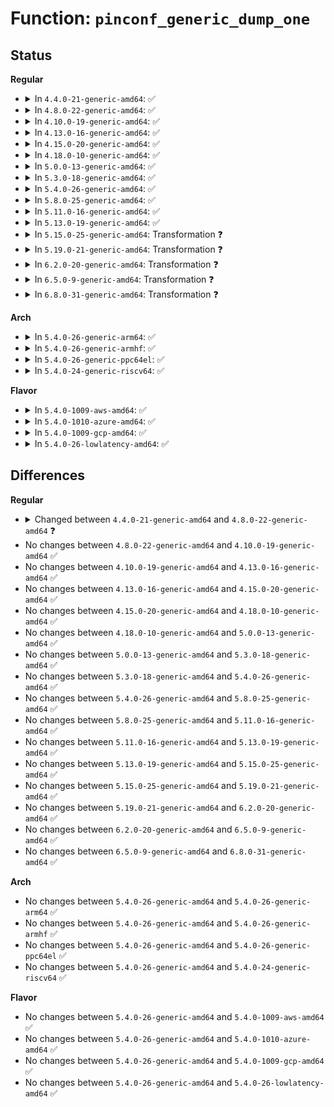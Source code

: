 # Function: <code>pinconf_generic_dump_one</code>

## Status
<b>Regular</b>
<ul>
<li>
<details>
<summary>In <code>4.4.0-21-generic-amd64</code>: ✅</summary>

```c
void pinconf_generic_dump_one(struct pinctrl_dev * pctldev, struct seq_file * s, const char * gname, unsigned int pin, const struct pin_config_item * items, int nitems)
```

```json
{
  "name": "pinconf_generic_dump_one",
  "collision_type": "Unique Static",
  "inline_type": "No",
  "funcs": [
    {
      "addr": 18446744071583176368,
      "name": "pinconf_generic_dump_one",
      "external": false,
      "loc": "drivers/pinctrl/pinconf-generic.c:52",
      "file": "drivers/pinctrl/pinconf-generic.c",
      "inline": "seen, unknown",
      "caller_inline": [],
      "caller_func": [
        "drivers/pinctrl/pinconf-generic.c:pinconf_generic_dump_pins",
        "drivers/pinctrl/pinconf-generic.c:pinconf_generic_dump_pins"
      ]
    }
  ],
  "symbols": [
    {
      "addr": 18446744071583176368,
      "name": "pinconf_generic_dump_one",
      "section": ".text",
      "bind": "STB_LOCAL",
      "size": 349
    }
  ]
}
```
</details>
</li>
<li>
<details>
<summary>In <code>4.8.0-22-generic-amd64</code>: ✅</summary>

```c
void pinconf_generic_dump_one(struct pinctrl_dev * pctldev, struct seq_file * s, const char * gname, unsigned int pin, const struct pin_config_item * items, int nitems, int * print_sep)
```

```json
{
  "name": "pinconf_generic_dump_one",
  "collision_type": "Unique Static",
  "inline_type": "No",
  "funcs": [
    {
      "addr": 18446744071583473120,
      "name": "pinconf_generic_dump_one",
      "external": false,
      "loc": "drivers/pinctrl/pinconf-generic.c:52",
      "file": "drivers/pinctrl/pinconf-generic.c",
      "inline": "seen, unknown",
      "caller_inline": [],
      "caller_func": [
        "drivers/pinctrl/pinconf-generic.c:pinconf_generic_dump_pins",
        "drivers/pinctrl/pinconf-generic.c:pinconf_generic_dump_pins"
      ]
    }
  ],
  "symbols": [
    {
      "addr": 18446744071583473120,
      "name": "pinconf_generic_dump_one",
      "section": ".text",
      "bind": "STB_LOCAL",
      "size": 382
    }
  ]
}
```
</details>
</li>
<li>
<details>
<summary>In <code>4.10.0-19-generic-amd64</code>: ✅</summary>

```c
void pinconf_generic_dump_one(struct pinctrl_dev * pctldev, struct seq_file * s, const char * gname, unsigned int pin, const struct pin_config_item * items, int nitems, int * print_sep)
```

```json
{
  "name": "pinconf_generic_dump_one",
  "collision_type": "Unique Static",
  "inline_type": "No",
  "funcs": [
    {
      "addr": 18446744071583600832,
      "name": "pinconf_generic_dump_one",
      "external": false,
      "loc": "drivers/pinctrl/pinconf-generic.c:52",
      "file": "drivers/pinctrl/pinconf-generic.c",
      "inline": "seen, unknown",
      "caller_inline": [],
      "caller_func": [
        "drivers/pinctrl/pinconf-generic.c:pinconf_generic_dump_pins",
        "drivers/pinctrl/pinconf-generic.c:pinconf_generic_dump_pins"
      ]
    }
  ],
  "symbols": [
    {
      "addr": 18446744071583600832,
      "name": "pinconf_generic_dump_one",
      "section": ".text",
      "bind": "STB_LOCAL",
      "size": 382
    }
  ]
}
```
</details>
</li>
<li>
<details>
<summary>In <code>4.13.0-16-generic-amd64</code>: ✅</summary>

```c
void pinconf_generic_dump_one(struct pinctrl_dev * pctldev, struct seq_file * s, const char * gname, unsigned int pin, const struct pin_config_item * items, int nitems, int * print_sep)
```

```json
{
  "name": "pinconf_generic_dump_one",
  "collision_type": "Unique Static",
  "inline_type": "No",
  "funcs": [
    {
      "addr": 18446744071583639936,
      "name": "pinconf_generic_dump_one",
      "external": false,
      "loc": "drivers/pinctrl/pinconf-generic.c:53",
      "file": "drivers/pinctrl/pinconf-generic.c",
      "inline": "seen, unknown",
      "caller_inline": [],
      "caller_func": [
        "drivers/pinctrl/pinconf-generic.c:pinconf_generic_dump_pins",
        "drivers/pinctrl/pinconf-generic.c:pinconf_generic_dump_pins"
      ]
    }
  ],
  "symbols": [
    {
      "addr": 18446744071583639936,
      "name": "pinconf_generic_dump_one",
      "section": ".text",
      "bind": "STB_LOCAL",
      "size": 372
    }
  ]
}
```
</details>
</li>
<li>
<details>
<summary>In <code>4.15.0-20-generic-amd64</code>: ✅</summary>

```c
void pinconf_generic_dump_one(struct pinctrl_dev * pctldev, struct seq_file * s, const char * gname, unsigned int pin, const struct pin_config_item * items, int nitems, int * print_sep)
```

```json
{
  "name": "pinconf_generic_dump_one",
  "collision_type": "Unique Static",
  "inline_type": "No",
  "funcs": [
    {
      "addr": 18446744071583886352,
      "name": "pinconf_generic_dump_one",
      "external": false,
      "loc": "drivers/pinctrl/pinconf-generic.c:55",
      "file": "drivers/pinctrl/pinconf-generic.c",
      "inline": "seen, unknown",
      "caller_inline": [],
      "caller_func": [
        "drivers/pinctrl/pinconf-generic.c:pinconf_generic_dump_pins",
        "drivers/pinctrl/pinconf-generic.c:pinconf_generic_dump_pins"
      ]
    }
  ],
  "symbols": [
    {
      "addr": 18446744071583886352,
      "name": "pinconf_generic_dump_one",
      "section": ".text",
      "bind": "STB_LOCAL",
      "size": 372
    }
  ]
}
```
</details>
</li>
<li>
<details>
<summary>In <code>4.18.0-10-generic-amd64</code>: ✅</summary>

```c
void pinconf_generic_dump_one(struct pinctrl_dev * pctldev, struct seq_file * s, const char * gname, unsigned int pin, const struct pin_config_item * items, int nitems, int * print_sep)
```

```json
{
  "name": "pinconf_generic_dump_one",
  "collision_type": "Unique Static",
  "inline_type": "No",
  "funcs": [
    {
      "addr": 18446744071584087072,
      "name": "pinconf_generic_dump_one",
      "external": false,
      "loc": "drivers/pinctrl/pinconf-generic.c:55",
      "file": "drivers/pinctrl/pinconf-generic.c",
      "inline": "seen, unknown",
      "caller_inline": [],
      "caller_func": [
        "drivers/pinctrl/pinconf-generic.c:pinconf_generic_dump_pins",
        "drivers/pinctrl/pinconf-generic.c:pinconf_generic_dump_pins"
      ]
    }
  ],
  "symbols": [
    {
      "addr": 18446744071584087072,
      "name": "pinconf_generic_dump_one",
      "section": ".text",
      "bind": "STB_LOCAL",
      "size": 372
    }
  ]
}
```
</details>
</li>
<li>
<details>
<summary>In <code>5.0.0-13-generic-amd64</code>: ✅</summary>

```c
void pinconf_generic_dump_one(struct pinctrl_dev * pctldev, struct seq_file * s, const char * gname, unsigned int pin, const struct pin_config_item * items, int nitems, int * print_sep)
```

```json
{
  "name": "pinconf_generic_dump_one",
  "collision_type": "Unique Static",
  "inline_type": "No",
  "funcs": [
    {
      "addr": 18446744071584171664,
      "name": "pinconf_generic_dump_one",
      "external": false,
      "loc": "drivers/pinctrl/pinconf-generic.c:55",
      "file": "drivers/pinctrl/pinconf-generic.c",
      "inline": "seen, unknown",
      "caller_inline": [],
      "caller_func": [
        "drivers/pinctrl/pinconf-generic.c:pinconf_generic_dump_pins",
        "drivers/pinctrl/pinconf-generic.c:pinconf_generic_dump_pins"
      ]
    }
  ],
  "symbols": [
    {
      "addr": 18446744071584171664,
      "name": "pinconf_generic_dump_one",
      "section": ".text",
      "bind": "STB_LOCAL",
      "size": 372
    }
  ]
}
```
</details>
</li>
<li>
<details>
<summary>In <code>5.3.0-18-generic-amd64</code>: ✅</summary>

```c
void pinconf_generic_dump_one(struct pinctrl_dev * pctldev, struct seq_file * s, const char * gname, unsigned int pin, const struct pin_config_item * items, int nitems, int * print_sep)
```

```json
{
  "name": "pinconf_generic_dump_one",
  "collision_type": "Unique Static",
  "inline_type": "No",
  "funcs": [
    {
      "addr": 18446744071584360544,
      "name": "pinconf_generic_dump_one",
      "external": false,
      "loc": "drivers/pinctrl/pinconf-generic.c:55",
      "file": "drivers/pinctrl/pinconf-generic.c",
      "inline": "seen, unknown",
      "caller_inline": [],
      "caller_func": [
        "drivers/pinctrl/pinconf-generic.c:pinconf_generic_dump_pins",
        "drivers/pinctrl/pinconf-generic.c:pinconf_generic_dump_pins"
      ]
    }
  ],
  "symbols": [
    {
      "addr": 18446744071584360544,
      "name": "pinconf_generic_dump_one",
      "section": ".text",
      "bind": "STB_LOCAL",
      "size": 375
    }
  ]
}
```
</details>
</li>
<li>
<details>
<summary>In <code>5.4.0-26-generic-amd64</code>: ✅</summary>

```c
void pinconf_generic_dump_one(struct pinctrl_dev * pctldev, struct seq_file * s, const char * gname, unsigned int pin, const struct pin_config_item * items, int nitems, int * print_sep)
```

```json
{
  "name": "pinconf_generic_dump_one",
  "collision_type": "Unique Static",
  "inline_type": "No",
  "funcs": [
    {
      "addr": 18446744071584495344,
      "name": "pinconf_generic_dump_one",
      "external": false,
      "loc": "drivers/pinctrl/pinconf-generic.c:55",
      "file": "drivers/pinctrl/pinconf-generic.c",
      "inline": "seen, unknown",
      "caller_inline": [],
      "caller_func": [
        "drivers/pinctrl/pinconf-generic.c:pinconf_generic_dump_pins",
        "drivers/pinctrl/pinconf-generic.c:pinconf_generic_dump_pins"
      ]
    }
  ],
  "symbols": [
    {
      "addr": 18446744071584495344,
      "name": "pinconf_generic_dump_one",
      "section": ".text",
      "bind": "STB_LOCAL",
      "size": 375
    }
  ]
}
```
</details>
</li>
<li>
<details>
<summary>In <code>5.8.0-25-generic-amd64</code>: ✅</summary>

```c
void pinconf_generic_dump_one(struct pinctrl_dev * pctldev, struct seq_file * s, const char * gname, unsigned int pin, const struct pin_config_item * items, int nitems, int * print_sep)
```

```json
{
  "name": "pinconf_generic_dump_one",
  "collision_type": "Unique Static",
  "inline_type": "No",
  "funcs": [
    {
      "addr": 18446744071585160624,
      "name": "pinconf_generic_dump_one",
      "external": false,
      "loc": "drivers/pinctrl/pinconf-generic.c:55",
      "file": "drivers/pinctrl/pinconf-generic.c",
      "inline": "seen, unknown",
      "caller_inline": [],
      "caller_func": [
        "drivers/pinctrl/pinconf-generic.c:pinconf_generic_dump_pins",
        "drivers/pinctrl/pinconf-generic.c:pinconf_generic_dump_pins"
      ]
    }
  ],
  "symbols": [
    {
      "addr": 18446744071585160624,
      "name": "pinconf_generic_dump_one",
      "section": ".text",
      "bind": "STB_LOCAL",
      "size": 375
    }
  ]
}
```
</details>
</li>
<li>
<details>
<summary>In <code>5.11.0-16-generic-amd64</code>: ✅</summary>

```c
void pinconf_generic_dump_one(struct pinctrl_dev * pctldev, struct seq_file * s, const char * gname, unsigned int pin, const struct pin_config_item * items, int nitems, int * print_sep)
```

```json
{
  "name": "pinconf_generic_dump_one",
  "collision_type": "Unique Static",
  "inline_type": "No",
  "funcs": [
    {
      "addr": 18446744071585310080,
      "name": "pinconf_generic_dump_one",
      "external": false,
      "loc": "drivers/pinctrl/pinconf-generic.c:55",
      "file": "drivers/pinctrl/pinconf-generic.c",
      "inline": "seen, unknown",
      "caller_inline": [],
      "caller_func": [
        "drivers/pinctrl/pinconf-generic.c:pinconf_generic_dump_pins",
        "drivers/pinctrl/pinconf-generic.c:pinconf_generic_dump_pins"
      ]
    }
  ],
  "symbols": [
    {
      "addr": 18446744071585310080,
      "name": "pinconf_generic_dump_one",
      "section": ".text",
      "bind": "STB_LOCAL",
      "size": 375
    }
  ]
}
```
</details>
</li>
<li>
<details>
<summary>In <code>5.13.0-19-generic-amd64</code>: ✅</summary>

```c
void pinconf_generic_dump_one(struct pinctrl_dev * pctldev, struct seq_file * s, const char * gname, unsigned int pin, const struct pin_config_item * items, int nitems, int * print_sep)
```

```json
{
  "name": "pinconf_generic_dump_one",
  "collision_type": "Unique Static",
  "inline_type": "No",
  "funcs": [
    {
      "addr": 18446744071585194592,
      "name": "pinconf_generic_dump_one",
      "external": false,
      "loc": "drivers/pinctrl/pinconf-generic.c:55",
      "file": "drivers/pinctrl/pinconf-generic.c",
      "inline": "seen, unknown",
      "caller_inline": [],
      "caller_func": [
        "drivers/pinctrl/pinconf-generic.c:pinconf_generic_dump_pins",
        "drivers/pinctrl/pinconf-generic.c:pinconf_generic_dump_pins"
      ]
    }
  ],
  "symbols": [
    {
      "addr": 18446744071585194592,
      "name": "pinconf_generic_dump_one",
      "section": ".text",
      "bind": "STB_LOCAL",
      "size": 375
    }
  ]
}
```
</details>
</li>
<li>
<details>
<summary>In <code>5.15.0-25-generic-amd64</code>: Transformation ❓</summary>

```c
void pinconf_generic_dump_one(struct pinctrl_dev * pctldev, struct seq_file * s, const char * gname, unsigned int pin, const struct pin_config_item * items, int nitems, int * print_sep)
```

```json
{
  "name": "pinconf_generic_dump_one",
  "collision_type": "Unique Static",
  "inline_type": "No",
  "funcs": [
    {
      "addr": 0,
      "name": "pinconf_generic_dump_one",
      "external": false,
      "loc": "drivers/pinctrl/pinconf-generic.c:55",
      "file": "drivers/pinctrl/pinconf-generic.c",
      "inline": "seen, unknown",
      "caller_inline": [],
      "caller_func": [
        "drivers/pinctrl/pinconf-generic.c:pinconf_generic_dump_pins",
        "drivers/pinctrl/pinconf-generic.c:pinconf_generic_dump_pins"
      ]
    }
  ],
  "symbols": [
    {
      "addr": 18446744071585648672,
      "name": "pinconf_generic_dump_one",
      "section": ".text",
      "bind": "STB_LOCAL",
      "size": 389
    },
    {
      "addr": 18446744071592348385,
      "name": "pinconf_generic_dump_one.cold",
      "section": ".text",
      "bind": "STB_LOCAL",
      "size": 27
    }
  ]
}
```
</details>
</li>
<li>
<details>
<summary>In <code>5.19.0-21-generic-amd64</code>: Transformation ❓</summary>

```c
void pinconf_generic_dump_one(struct pinctrl_dev * pctldev, struct seq_file * s, const char * gname, unsigned int pin, const struct pin_config_item * items, int nitems, int * print_sep)
```

```json
{
  "name": "pinconf_generic_dump_one",
  "collision_type": "Unique Static",
  "inline_type": "No",
  "funcs": [
    {
      "addr": 0,
      "name": "pinconf_generic_dump_one",
      "external": false,
      "loc": "drivers/pinctrl/pinconf-generic.c:56",
      "file": "drivers/pinctrl/pinconf-generic.c",
      "inline": "seen, unknown",
      "caller_inline": [],
      "caller_func": [
        "drivers/pinctrl/pinconf-generic.c:pinconf_generic_dump_pins",
        "drivers/pinctrl/pinconf-generic.c:pinconf_generic_dump_pins"
      ]
    }
  ],
  "symbols": [
    {
      "addr": 18446744071586810288,
      "name": "pinconf_generic_dump_one",
      "section": ".text",
      "bind": "STB_LOCAL",
      "size": 411
    },
    {
      "addr": 18446744071594209787,
      "name": "pinconf_generic_dump_one.cold",
      "section": ".text",
      "bind": "STB_LOCAL",
      "size": 27
    }
  ]
}
```
</details>
</li>
<li>
<details>
<summary>In <code>6.2.0-20-generic-amd64</code>: Transformation ❓</summary>

```c
void pinconf_generic_dump_one(struct pinctrl_dev * pctldev, struct seq_file * s, const char * gname, unsigned int pin, const struct pin_config_item * items, int nitems, int * print_sep)
```

```json
{
  "name": "pinconf_generic_dump_one",
  "collision_type": "Unique Static",
  "inline_type": "No",
  "funcs": [
    {
      "addr": 0,
      "name": "pinconf_generic_dump_one",
      "external": false,
      "loc": "drivers/pinctrl/pinconf-generic.c:56",
      "file": "drivers/pinctrl/pinconf-generic.c",
      "inline": "seen, unknown",
      "caller_inline": [],
      "caller_func": [
        "drivers/pinctrl/pinconf-generic.c:pinconf_generic_dump_pins",
        "drivers/pinctrl/pinconf-generic.c:pinconf_generic_dump_pins"
      ]
    }
  ],
  "symbols": [
    {
      "addr": 18446744071587948720,
      "name": "pinconf_generic_dump_one",
      "section": ".text",
      "bind": "STB_LOCAL",
      "size": 411
    },
    {
      "addr": 18446744071596204035,
      "name": "pinconf_generic_dump_one.cold",
      "section": ".text",
      "bind": "STB_LOCAL",
      "size": 27
    }
  ]
}
```
</details>
</li>
<li>
<details>
<summary>In <code>6.5.0-9-generic-amd64</code>: Transformation ❓</summary>

```c
void pinconf_generic_dump_one(struct pinctrl_dev * pctldev, struct seq_file * s, const char * gname, unsigned int pin, const struct pin_config_item * items, int nitems, int * print_sep)
```

```json
{
  "name": "pinconf_generic_dump_one",
  "collision_type": "Unique Static",
  "inline_type": "No",
  "funcs": [
    {
      "addr": 0,
      "name": "pinconf_generic_dump_one",
      "external": false,
      "loc": "drivers/pinctrl/pinconf-generic.c:56",
      "file": "drivers/pinctrl/pinconf-generic.c",
      "inline": "seen, unknown",
      "caller_inline": [],
      "caller_func": [
        "drivers/pinctrl/pinconf-generic.c:pinconf_generic_dump_pins",
        "drivers/pinctrl/pinconf-generic.c:pinconf_generic_dump_pins"
      ]
    }
  ],
  "symbols": [
    {
      "addr": 18446744071588222976,
      "name": "pinconf_generic_dump_one",
      "section": ".text",
      "bind": "STB_LOCAL",
      "size": 411
    },
    {
      "addr": 18446744071596729080,
      "name": "pinconf_generic_dump_one.cold",
      "section": ".text",
      "bind": "STB_LOCAL",
      "size": 27
    }
  ]
}
```
</details>
</li>
<li>
<details>
<summary>In <code>6.8.0-31-generic-amd64</code>: Transformation ❓</summary>

```c
void pinconf_generic_dump_one(struct pinctrl_dev * pctldev, struct seq_file * s, const char * gname, unsigned int pin, const struct pin_config_item * items, int nitems, int * print_sep)
```

```json
{
  "name": "pinconf_generic_dump_one",
  "collision_type": "Unique Static",
  "inline_type": "No",
  "funcs": [
    {
      "addr": 0,
      "name": "pinconf_generic_dump_one",
      "external": false,
      "loc": "drivers/pinctrl/pinconf-generic.c:58",
      "file": "drivers/pinctrl/pinconf-generic.c",
      "inline": "seen, unknown",
      "caller_inline": [],
      "caller_func": [
        "drivers/pinctrl/pinconf-generic.c:pinconf_generic_dump_pins",
        "drivers/pinctrl/pinconf-generic.c:pinconf_generic_dump_pins"
      ]
    }
  ],
  "symbols": [
    {
      "addr": 18446744071588515760,
      "name": "pinconf_generic_dump_one",
      "section": ".text",
      "bind": "STB_LOCAL",
      "size": 411
    },
    {
      "addr": 18446744071597637429,
      "name": "pinconf_generic_dump_one.cold",
      "section": ".text",
      "bind": "STB_LOCAL",
      "size": 27
    }
  ]
}
```
</details>
</li>
</ul>
<b>Arch</b>
<ul>
<li>
<details>
<summary>In <code>5.4.0-26-generic-arm64</code>: ✅</summary>

```c
void pinconf_generic_dump_one(struct pinctrl_dev * pctldev, struct seq_file * s, const char * gname, unsigned int pin, const struct pin_config_item * items, int nitems, int * print_sep)
```

```json
{
  "name": "pinconf_generic_dump_one",
  "collision_type": "Unique Static",
  "inline_type": "No",
  "funcs": [
    {
      "addr": 18446603336496517728,
      "name": "pinconf_generic_dump_one",
      "external": false,
      "loc": "drivers/pinctrl/pinconf-generic.c:55",
      "file": "drivers/pinctrl/pinconf-generic.c",
      "inline": "seen, unknown",
      "caller_inline": [],
      "caller_func": [
        "drivers/pinctrl/pinconf-generic.c:pinconf_generic_dump_pins",
        "drivers/pinctrl/pinconf-generic.c:pinconf_generic_dump_pins"
      ]
    }
  ],
  "symbols": [
    {
      "addr": 18446603336496517728,
      "name": "pinconf_generic_dump_one",
      "section": ".text",
      "bind": "STB_LOCAL",
      "size": 444
    }
  ]
}
```
</details>
</li>
<li>
<details>
<summary>In <code>5.4.0-26-generic-armhf</code>: ✅</summary>

```c
void pinconf_generic_dump_one(struct pinctrl_dev * pctldev, struct seq_file * s, const char * gname, unsigned int pin, const struct pin_config_item * items, int nitems, int * print_sep)
```

```json
{
  "name": "pinconf_generic_dump_one",
  "collision_type": "Unique Static",
  "inline_type": "No",
  "funcs": [
    {
      "addr": 3229822520,
      "name": "pinconf_generic_dump_one",
      "external": false,
      "loc": "drivers/pinctrl/pinconf-generic.c:55",
      "file": "drivers/pinctrl/pinconf-generic.c",
      "inline": "seen, unknown",
      "caller_inline": [],
      "caller_func": [
        "drivers/pinctrl/pinconf-generic.c:pinconf_generic_dump_pins",
        "drivers/pinctrl/pinconf-generic.c:pinconf_generic_dump_pins"
      ]
    }
  ],
  "symbols": [
    {
      "addr": 3229822520,
      "name": "pinconf_generic_dump_one",
      "section": ".text",
      "bind": "STB_LOCAL",
      "size": 440
    }
  ]
}
```
</details>
</li>
<li>
<details>
<summary>In <code>5.4.0-26-generic-ppc64el</code>: ✅</summary>

```c
void pinconf_generic_dump_one(struct pinctrl_dev * pctldev, struct seq_file * s, const char * gname, unsigned int pin, const struct pin_config_item * items, int nitems, int * print_sep)
```

```json
{
  "name": "pinconf_generic_dump_one",
  "collision_type": "Unique Static",
  "inline_type": "No",
  "funcs": [
    {
      "addr": 13835058055290737168,
      "name": "pinconf_generic_dump_one",
      "external": false,
      "loc": "drivers/pinctrl/pinconf-generic.c:55",
      "file": "drivers/pinctrl/pinconf-generic.c",
      "inline": "seen, unknown",
      "caller_inline": [],
      "caller_func": [
        "drivers/pinctrl/pinconf-generic.c:pinconf_generic_dump_pins",
        "drivers/pinctrl/pinconf-generic.c:pinconf_generic_dump_pins"
      ]
    }
  ],
  "symbols": [
    {
      "addr": 13835058055290737168,
      "name": "pinconf_generic_dump_one",
      "section": ".text",
      "bind": "STB_LOCAL",
      "size": 712
    }
  ]
}
```
</details>
</li>
<li>
<details>
<summary>In <code>5.4.0-24-generic-riscv64</code>: ✅</summary>

```c
void pinconf_generic_dump_one(struct pinctrl_dev * pctldev, struct seq_file * s, const char * gname, unsigned int pin, const struct pin_config_item * items, int nitems, int * print_sep)
```

```json
{
  "name": "pinconf_generic_dump_one",
  "collision_type": "Unique Static",
  "inline_type": "No",
  "funcs": [
    {
      "addr": 18446743936275434192,
      "name": "pinconf_generic_dump_one",
      "external": false,
      "loc": "drivers/pinctrl/pinconf-generic.c:55",
      "file": "drivers/pinctrl/pinconf-generic.c",
      "inline": "seen, unknown",
      "caller_inline": [],
      "caller_func": [
        "drivers/pinctrl/pinconf-generic.c:pinconf_generic_dump_pins",
        "drivers/pinctrl/pinconf-generic.c:pinconf_generic_dump_pins"
      ]
    }
  ],
  "symbols": [
    {
      "addr": 18446743936275434192,
      "name": "pinconf_generic_dump_one",
      "section": ".text",
      "bind": "STB_LOCAL",
      "size": 332
    }
  ]
}
```
</details>
</li>
</ul>
<b>Flavor</b>
<ul>
<li>
<details>
<summary>In <code>5.4.0-1009-aws-amd64</code>: ✅</summary>

```c
void pinconf_generic_dump_one(struct pinctrl_dev * pctldev, struct seq_file * s, const char * gname, unsigned int pin, const struct pin_config_item * items, int nitems, int * print_sep)
```

```json
{
  "name": "pinconf_generic_dump_one",
  "collision_type": "Unique Static",
  "inline_type": "No",
  "funcs": [
    {
      "addr": 18446744071584464096,
      "name": "pinconf_generic_dump_one",
      "external": false,
      "loc": "drivers/pinctrl/pinconf-generic.c:55",
      "file": "drivers/pinctrl/pinconf-generic.c",
      "inline": "seen, unknown",
      "caller_inline": [],
      "caller_func": [
        "drivers/pinctrl/pinconf-generic.c:pinconf_generic_dump_pins",
        "drivers/pinctrl/pinconf-generic.c:pinconf_generic_dump_pins"
      ]
    }
  ],
  "symbols": [
    {
      "addr": 18446744071584464096,
      "name": "pinconf_generic_dump_one",
      "section": ".text",
      "bind": "STB_LOCAL",
      "size": 375
    }
  ]
}
```
</details>
</li>
<li>
<details>
<summary>In <code>5.4.0-1010-azure-amd64</code>: ✅</summary>

```c
void pinconf_generic_dump_one(struct pinctrl_dev * pctldev, struct seq_file * s, const char * gname, unsigned int pin, const struct pin_config_item * items, int nitems, int * print_sep)
```

```json
{
  "name": "pinconf_generic_dump_one",
  "collision_type": "Unique Static",
  "inline_type": "No",
  "funcs": [
    {
      "addr": 18446744071584399776,
      "name": "pinconf_generic_dump_one",
      "external": false,
      "loc": "drivers/pinctrl/pinconf-generic.c:55",
      "file": "drivers/pinctrl/pinconf-generic.c",
      "inline": "seen, unknown",
      "caller_inline": [],
      "caller_func": [
        "drivers/pinctrl/pinconf-generic.c:pinconf_generic_dump_pins",
        "drivers/pinctrl/pinconf-generic.c:pinconf_generic_dump_pins"
      ]
    }
  ],
  "symbols": [
    {
      "addr": 18446744071584399776,
      "name": "pinconf_generic_dump_one",
      "section": ".text",
      "bind": "STB_LOCAL",
      "size": 375
    }
  ]
}
```
</details>
</li>
<li>
<details>
<summary>In <code>5.4.0-1009-gcp-amd64</code>: ✅</summary>

```c
void pinconf_generic_dump_one(struct pinctrl_dev * pctldev, struct seq_file * s, const char * gname, unsigned int pin, const struct pin_config_item * items, int nitems, int * print_sep)
```

```json
{
  "name": "pinconf_generic_dump_one",
  "collision_type": "Unique Static",
  "inline_type": "No",
  "funcs": [
    {
      "addr": 18446744071584447008,
      "name": "pinconf_generic_dump_one",
      "external": false,
      "loc": "drivers/pinctrl/pinconf-generic.c:55",
      "file": "drivers/pinctrl/pinconf-generic.c",
      "inline": "seen, unknown",
      "caller_inline": [],
      "caller_func": [
        "drivers/pinctrl/pinconf-generic.c:pinconf_generic_dump_pins",
        "drivers/pinctrl/pinconf-generic.c:pinconf_generic_dump_pins"
      ]
    }
  ],
  "symbols": [
    {
      "addr": 18446744071584447008,
      "name": "pinconf_generic_dump_one",
      "section": ".text",
      "bind": "STB_LOCAL",
      "size": 375
    }
  ]
}
```
</details>
</li>
<li>
<details>
<summary>In <code>5.4.0-26-lowlatency-amd64</code>: ✅</summary>

```c
void pinconf_generic_dump_one(struct pinctrl_dev * pctldev, struct seq_file * s, const char * gname, unsigned int pin, const struct pin_config_item * items, int nitems, int * print_sep)
```

```json
{
  "name": "pinconf_generic_dump_one",
  "collision_type": "Unique Static",
  "inline_type": "No",
  "funcs": [
    {
      "addr": 18446744071584553136,
      "name": "pinconf_generic_dump_one",
      "external": false,
      "loc": "drivers/pinctrl/pinconf-generic.c:55",
      "file": "drivers/pinctrl/pinconf-generic.c",
      "inline": "seen, unknown",
      "caller_inline": [],
      "caller_func": [
        "drivers/pinctrl/pinconf-generic.c:pinconf_generic_dump_pins",
        "drivers/pinctrl/pinconf-generic.c:pinconf_generic_dump_pins"
      ]
    }
  ],
  "symbols": [
    {
      "addr": 18446744071584553136,
      "name": "pinconf_generic_dump_one",
      "section": ".text",
      "bind": "STB_LOCAL",
      "size": 375
    }
  ]
}
```
</details>
</li>
</ul>

## Differences
<b>Regular</b>
<ul>
<li>
<details>
<summary>Changed between <code>4.4.0-21-generic-amd64</code> and <code>4.8.0-22-generic-amd64</code> ❓</summary>
<ul>
<li>
<b>Param added. </b>
<code>int * print_sep</code>
</li>
</ul>
</details>
</li>
<li>
No changes between <code>4.8.0-22-generic-amd64</code> and <code>4.10.0-19-generic-amd64</code> ✅
</li>
<li>
No changes between <code>4.10.0-19-generic-amd64</code> and <code>4.13.0-16-generic-amd64</code> ✅
</li>
<li>
No changes between <code>4.13.0-16-generic-amd64</code> and <code>4.15.0-20-generic-amd64</code> ✅
</li>
<li>
No changes between <code>4.15.0-20-generic-amd64</code> and <code>4.18.0-10-generic-amd64</code> ✅
</li>
<li>
No changes between <code>4.18.0-10-generic-amd64</code> and <code>5.0.0-13-generic-amd64</code> ✅
</li>
<li>
No changes between <code>5.0.0-13-generic-amd64</code> and <code>5.3.0-18-generic-amd64</code> ✅
</li>
<li>
No changes between <code>5.3.0-18-generic-amd64</code> and <code>5.4.0-26-generic-amd64</code> ✅
</li>
<li>
No changes between <code>5.4.0-26-generic-amd64</code> and <code>5.8.0-25-generic-amd64</code> ✅
</li>
<li>
No changes between <code>5.8.0-25-generic-amd64</code> and <code>5.11.0-16-generic-amd64</code> ✅
</li>
<li>
No changes between <code>5.11.0-16-generic-amd64</code> and <code>5.13.0-19-generic-amd64</code> ✅
</li>
<li>
No changes between <code>5.13.0-19-generic-amd64</code> and <code>5.15.0-25-generic-amd64</code> ✅
</li>
<li>
No changes between <code>5.15.0-25-generic-amd64</code> and <code>5.19.0-21-generic-amd64</code> ✅
</li>
<li>
No changes between <code>5.19.0-21-generic-amd64</code> and <code>6.2.0-20-generic-amd64</code> ✅
</li>
<li>
No changes between <code>6.2.0-20-generic-amd64</code> and <code>6.5.0-9-generic-amd64</code> ✅
</li>
<li>
No changes between <code>6.5.0-9-generic-amd64</code> and <code>6.8.0-31-generic-amd64</code> ✅
</li>
</ul>
<b>Arch</b>
<ul>
<li>
No changes between <code>5.4.0-26-generic-amd64</code> and <code>5.4.0-26-generic-arm64</code> ✅
</li>
<li>
No changes between <code>5.4.0-26-generic-amd64</code> and <code>5.4.0-26-generic-armhf</code> ✅
</li>
<li>
No changes between <code>5.4.0-26-generic-amd64</code> and <code>5.4.0-26-generic-ppc64el</code> ✅
</li>
<li>
No changes between <code>5.4.0-26-generic-amd64</code> and <code>5.4.0-24-generic-riscv64</code> ✅
</li>
</ul>
<b>Flavor</b>
<ul>
<li>
No changes between <code>5.4.0-26-generic-amd64</code> and <code>5.4.0-1009-aws-amd64</code> ✅
</li>
<li>
No changes between <code>5.4.0-26-generic-amd64</code> and <code>5.4.0-1010-azure-amd64</code> ✅
</li>
<li>
No changes between <code>5.4.0-26-generic-amd64</code> and <code>5.4.0-1009-gcp-amd64</code> ✅
</li>
<li>
No changes between <code>5.4.0-26-generic-amd64</code> and <code>5.4.0-26-lowlatency-amd64</code> ✅
</li>
</ul>
